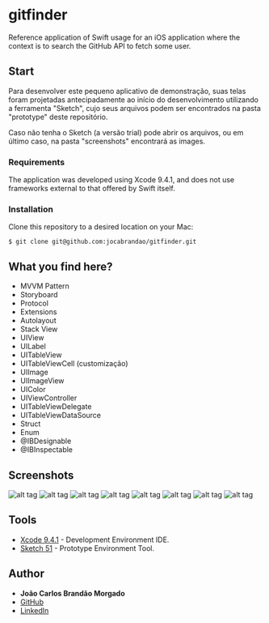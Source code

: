 # gitfinder
Reference application of Swift usage for an iOS application where the context is to search the GitHub API to fetch some user.

## Start

Para desenvolver este pequeno aplicativo de demonstração, suas telas foram projetadas antecipadamente ao início do desenvolvimento utilizando a ferramenta "Sketch", cujo seus arquivos podem ser encontrados na pasta "prototype" deste repositório.

Caso não tenha o Sketch (a versão trial) pode abrir os arquivos, ou em último caso, na pasta "screenshots" encontrará as images.

### Requirements

The application was developed using Xcode 9.4.1, and does not use frameworks external to that offered by Swift itself.

### Installation

Clone this repository to a desired location on your Mac:

```
$ git clone git@github.com:jocabrandao/gitfinder.git
```

## What you find here?

 - MVVM Pattern
 - Storyboard
 - Protocol
 - Extensions
 - Autolayout
 - Stack View
 - UIView
 - UILabel
 - UITableView
 - UITableViewCell (customização)
 - UIImage
 - UIImageView
 - UIColor
 - UIViewController
 - UITableViewDelegate
 - UITableViewDataSource
 - Struct
 - Enum
 - @IBDesignable
 - @IBInspectable

## Screenshots
![alt tag](screenshots/screen1.png)
![alt tag](screenshots/screen2.png)
![alt tag](screenshots/screen3.png)
![alt tag](screenshots/screen4.png)
![alt tag](screenshots/screen5.png)
![alt tag](screenshots/screen6.png)
![alt tag](screenshots/screen7.png)
![alt tag](screenshots/screen8.png)

## Tools

* [Xcode 9.4.1](https://developer.apple.com/xcode/) - Development Environment IDE.
* [Sketch 51](https://www.sketchapp.com/) - Prototype Environment Tool.

## Author

* **João Carlos Brandão Morgado**
* [GitHub](https://github.com/jocabrandao)
* [LinkedIn](https://www.linkedin.com/in/jcbrandao/)